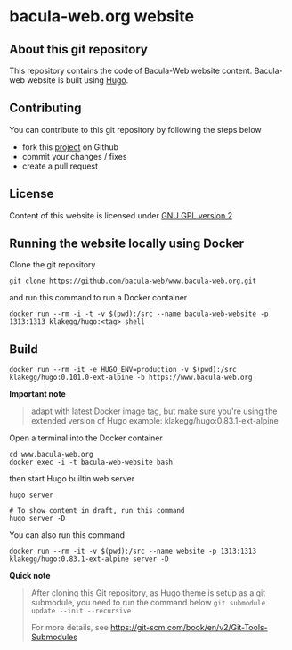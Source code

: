 # bacula-web.org website

## About this git repository

This repository contains the code of Bacula-Web website content.
Bacula-web website is built using [Hugo](https://gohugo.io/).

## Contributing

You can contribute to this git repository by following the steps below

- fork this [project](https://github.com/bacula-web/www.bacula-web.org) on Github
- commit your changes / fixes
- create a pull request

## License

Content of this website is licensed under [GNU GPL version 2](https://www.gnu.org/licenses/old-licenses/gpl-2.0.html)

## Running the website locally using Docker

Clone the git repository

```shell
git clone https://github.com/bacula-web/www.bacula-web.org.git
```

and run this command to run a Docker container

```shell
docker run --rm -i -t -v $(pwd):/src --name bacula-web-website -p 1313:1313 klakegg/hugo:<tag> shell
```

## Build

```shell
docker run --rm -it -e HUGO_ENV=production -v $(pwd):/src klakegg/hugo:0.101.0-ext-alpine -b https://www.bacula-web.org
```

**Important note**

> adapt <tag> with latest Docker image tag, but make sure you're using the extended version of Hugo
> example: klakegg/hugo:0.83.1-ext-alpine

Open a terminal into the Docker container

```shell
cd www.bacula-web.org
docker exec -i -t bacula-web-website bash
```

then start Hugo builtin web server
```shell
hugo server

# To show content in draft, run this command
hugo server -D
```

You can also run this command
```shell
docker run --rm -it -v $(pwd):/src --name website -p 1313:1313 klakegg/hugo:0.83.1-ext-alpine server -D
```

**Quick note**

> After cloning this Git repository, as Hugo theme is setup as a git submodule, you need to run the command below
> `git submodule update --init --recursive`
>
> For more details, see https://git-scm.com/book/en/v2/Git-Tools-Submodules
